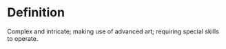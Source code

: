 # Definition

Complex and intricate; making use of advanced art; requiring special
skills to operate.
